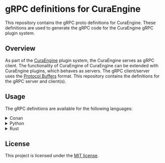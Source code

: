 # gRPC definitions for CuraEngine
This repository contains the gRPC proto definitions for CuraEngine. These definitions are used to generate the gRPC code for the CuraEngine gRPC plugin system.

## Overview
As part of the [CuraEngine](https://github.com/Ultimaker/CuraEngine) plugin system, the CuraEngine serves as gRPC client. The functionality of CuraEngine of CuraEngine can be extended with CuraEngine plugins, which behaves as servers. The gRPC client/server uses the [Protocol Buffers](https://developers.google.com/protocol-buffers) format. This repository contains the definitions for the gRPC server and client(s).

## Usage
The gRPC definitions are available for the following languages:

<details>
  <summary>Conan</summary>

  Usage in `conanfile.py`
  ```python
  class CuraEnginePluginConan(ConanFile):
      ...
  
      def requirements(self):
        self.requires("asio-grpc/2.4.0")
        self.requires("curaengine_grpc_definitions/(latest)@ultimaker/testing")
        ...
  
      def generate(self):
        tc = CMakeToolchain(self)
        cpp_info = self.dependencies["curaengine_grpc_definitions"].cpp_info
        tc.variables["GRPC_PROTOS"] = ";".join([str(p) for p in Path(cpp_info.resdirs[0]).glob("*.proto")])
        tc.generate()
  
      ...  
  ```
  
  
  Usage in `CMakeLists.txt`
  ```cmake
  ...
  find_package(asio-grpc REQUIRED)
  
  asio_grpc_protobuf_generate(
        GENERATE_GRPC GENERATE_MOCK_CODE
        OUT_VAR "ASIO_GRPC_PLUGIN_PROTO_SOURCES"
        OUT_DIR "${CMAKE_CURRENT_BINARY_DIR}/generated"
        PROTOS "${GRPC_PROTOS}"
  
  add_executable(engine_plugin_target_name ${PROTO_SRCS} ${ASIO_GRPC_PLUGIN_PROTO_SOURCES} main.cpp ...)

  target_include_directories(engine_plugin_target_name
          PUBLIC
          ...
          PRIVATE
          ${CMAKE_CURRENT_BINARY_DIR}/generated
          )

  target_link_libraries(simplify_boost_plugin PUBLIC asio-grpc::asio-grpc ...)
  ...
  ```
  
  See: https://github.com/Ultimaker/Cura/wiki/Running-Cura-from-Source#1-configure-conan how to configure Conan
  
  ```bash
  conan install . --build=missing --update
  ```
</details>

<details>
  <summary>Python</summary>

  TODO
</details>

<details>
  <summary>Rust</summary>
  Required dependencies before the gRPC defintions can be used are: [`protoc`, `protobuf`](https://github.com/hyperium/tonic#dependencies).
  
  Then add the following package to your `Cargo.toml`:
  ```bash
  cargo add --git https://github.com/Ultimaker/curaengine_grpc_defintions.git
  ```
</details>

## License

This project is licensed under the [MIT license](LICENSE).
